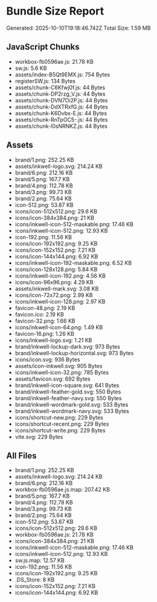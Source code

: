 # Bundle Size Report

Generated: 2025-10-10T19:18:46.742Z
Total Size: 1.59 MB

## JavaScript Chunks

- workbox-fb0596ae.js: 21.78 KB
- sw.js: 5.6 KB
- assets/index-B5Qt9EMX.js: 754 Bytes
- registerSW.js: 134 Bytes
- assets/chunk-C6Kfwj0f.js: 44 Bytes
- assets/chunk-DP2rzg_V.js: 44 Bytes
- assets/chunk-DVN7Oi2P.js: 44 Bytes
- assets/chunk-DdXTRxfG.js: 44 Bytes
- assets/chunk-K6Dvbx-E.js: 44 Bytes
- assets/chunk-RnTpOC5-.js: 44 Bytes
- assets/chunk-l0sNRNKZ.js: 44 Bytes

## Assets

- brand/1.png: 252.25 KB
- assets/inkwell-logo.svg: 214.24 KB
- brand/6.png: 212.16 KB
- brand/5.png: 167.7 KB
- brand/4.png: 112.78 KB
- brand/3.png: 99.73 KB
- brand/2.png: 75.64 KB
- icon-512.png: 53.87 KB
- icons/icon-512x512.png: 29.6 KB
- icons/icon-384x384.png: 21 KB
- icons/inkwell-icon-512-maskable.png: 17.46 KB
- icons/inkwell-icon-512.png: 12.93 KB
- icon-192.png: 11.56 KB
- icons/icon-192x192.png: 9.25 KB
- icons/icon-152x152.png: 7.21 KB
- icons/icon-144x144.png: 6.92 KB
- icons/inkwell-icon-192-maskable.png: 6.52 KB
- icons/icon-128x128.png: 5.84 KB
- icons/inkwell-icon-192.png: 4.56 KB
- icons/icon-96x96.png: 4.29 KB
- assets/inkwell-mark.svg: 3.08 KB
- icons/icon-72x72.png: 2.99 KB
- icons/inkwell-icon-128.png: 2.97 KB
- favicon-48.png: 2.19 KB
- favicon.ico: 2.19 KB
- favicon-32.png: 1.66 KB
- icons/inkwell-icon-64.png: 1.49 KB
- favicon-16.png: 1.26 KB
- icons/inkwell-logo.svg: 1.21 KB
- brand/inkwell-lockup-dark.svg: 973 Bytes
- brand/inkwell-lockup-horizontal.svg: 973 Bytes
- icons/icon.svg: 936 Bytes
- assets/icon-inkwell.svg: 905 Bytes
- icons/inkwell-icon-32.png: 785 Bytes
- assets/favicon.svg: 692 Bytes
- brand/inkwell-icon-square.svg: 641 Bytes
- brand/inkwell-feather-gold.svg: 550 Bytes
- brand/inkwell-feather-navy.svg: 550 Bytes
- brand/inkwell-wordmark-gold.svg: 533 Bytes
- brand/inkwell-wordmark-navy.svg: 533 Bytes
- icons/shortcut-new.png: 229 Bytes
- icons/shortcut-recent.png: 229 Bytes
- icons/shortcut-write.png: 229 Bytes
- vite.svg: 229 Bytes

## All Files

- brand/1.png: 252.25 KB
- assets/inkwell-logo.svg: 214.24 KB
- brand/6.png: 212.16 KB
- workbox-fb0596ae.js.map: 207.42 KB
- brand/5.png: 167.7 KB
- brand/4.png: 112.78 KB
- brand/3.png: 99.73 KB
- brand/2.png: 75.64 KB
- icon-512.png: 53.87 KB
- icons/icon-512x512.png: 29.6 KB
- workbox-fb0596ae.js: 21.78 KB
- icons/icon-384x384.png: 21 KB
- icons/inkwell-icon-512-maskable.png: 17.46 KB
- icons/inkwell-icon-512.png: 12.93 KB
- sw.js.map: 12.57 KB
- icon-192.png: 11.56 KB
- icons/icon-192x192.png: 9.25 KB
- .DS_Store: 8 KB
- icons/icon-152x152.png: 7.21 KB
- icons/icon-144x144.png: 6.92 KB
